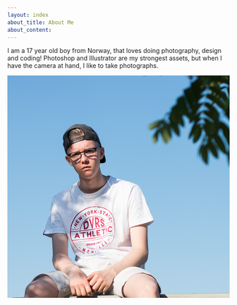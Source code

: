 ```yaml
---
layout: index
about_title: About Me
about_content:
---
```


  I am a 17 year old boy from Norway, that loves doing photography, design and
  coding! Photoshop and Illustrator are my strongest assets, but when I have the
  camera at hand, I like to take photographs.


  ![Picture of Tobias Barsnes](/_assets/images/untitled-1.png)
